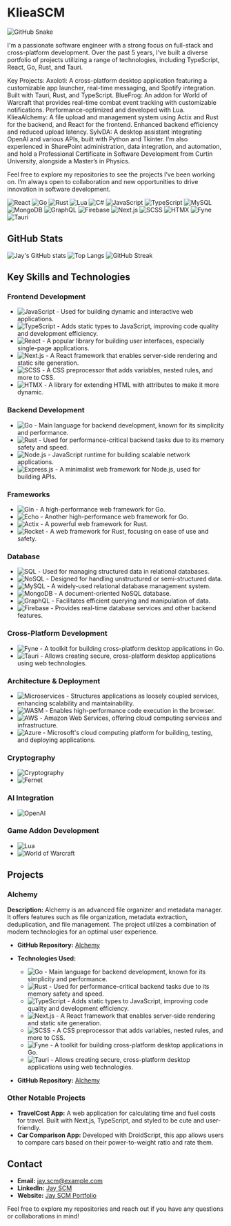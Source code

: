 # KlieaSCM

![GitHub Snake](https://raw.githubusercontent.com/Jay-SCM/Jay-SCM/main/dist/github-contribution-grid-snake.svg)

I'm a passionate software engineer with a strong focus on full-stack and cross-platform development. Over the past 5 years, I've built a diverse portfolio of projects utilizing a range of technologies, including TypeScript, React, Go, Rust, and Tauri.

Key Projects:
Axolotl: A cross-platform desktop application featuring a customizable app launcher, real-time messaging, and Spotify integration. Built with Tauri, Rust, and TypeScript.
BlueFrog: An addon for World of Warcraft that provides real-time combat event tracking with customizable notifications. Performance-optimized and developed with Lua.
KlieaAlchemy: A file upload and management system using Actix and Rust for the backend, and React for the frontend. Enhanced backend efficiency and reduced upload latency.
SylvDA: A desktop assistant integrating OpenAI and various APIs, built with Python and Tkinter.
I’m also experienced in SharePoint administration, data integration, and automation, and hold a Professional Certificate in Software Development from Curtin University, alongside a Master’s in Physics.

Feel free to explore my repositories to see the projects I’ve been working on. I’m always open to collaboration and new opportunities to drive innovation in software development.



![React](https://img.shields.io/badge/React-20232A?style=for-the-badge&logo=react&logoColor=61DAFB)
![Go](https://img.shields.io/badge/Go-00ADD8?style=for-the-badge&logo=go&logoColor=white)
![Rust](https://img.shields.io/badge/Rust-000000?style=for-the-badge&logo=rust&logoColor=white)
![Lua](https://img.shields.io/badge/Lua-2C2D72?style=for-the-badge&logo=lua&logoColor=white)
![C#](https://img.shields.io/badge/C%23-239120?style=for-the-badge&logo=csharp&logoColor=white)
![JavaScript](https://img.shields.io/badge/JavaScript-F7DF1E?style=for-the-badge&logo=javascript&logoColor=black)
![TypeScript](https://img.shields.io/badge/TypeScript-3178C6?style=for-the-badge&logo=typescript&logoColor=white)
![MySQL](https://img.shields.io/badge/MySQL-00758F?style=for-the-badge&logo=mysql&logoColor=white)
![MongoDB](https://img.shields.io/badge/MongoDB-47A248?style=for-the-badge&logo=mongodb&logoColor=white)
![GraphQL](https://img.shields.io/badge/GraphQL-E10098?style=for-the-badge&logo=graphql&logoColor=white)
![Firebase](https://img.shields.io/badge/Firebase-FFCA28?style=for-the-badge&logo=firebase&logoColor=black)
![Next.js](https://img.shields.io/badge/Next.js-000000?style=for-the-badge&logo=next.js&logoColor=white)
![SCSS](https://img.shields.io/badge/SCSS-CC6699?style=for-the-badge&logo=sass&logoColor=white)
![HTMX](https://img.shields.io/badge/HTMX-0A0A0A?style=for-the-badge&logo=html5&logoColor=white)
![Fyne](https://img.shields.io/badge/Fyne-1B1F24?style=for-the-badge&logo=fyne&logoColor=white)
![Tauri](https://img.shields.io/badge/Tauri-000000?style=for-the-badge&logo=tauri&logoColor=white)

## GitHub Stats

![Jay's GitHub stats](https://github-readme-stats.vercel.app/api?username=Jay-SCM&show_icons=true&theme=radical)
![Top Langs](https://github-readme-stats.vercel.app/api/top-langs/?username=Jay-SCM&layout=compact&theme=radical)
![GitHub Streak](https://github-readme-streak-stats.herokuapp.com/?user=Jay-SCM&theme=radical)

## Key Skills and Technologies

### Frontend Development
- ![JavaScript](https://img.shields.io/badge/-JavaScript-05122A?style=for-the-badge&logo=javascript) - Used for building dynamic and interactive web applications.
- ![TypeScript](https://img.shields.io/badge/-TypeScript-05122A?style=for-the-badge&logo=typescript) - Adds static types to JavaScript, improving code quality and development efficiency.
- ![React](https://img.shields.io/badge/React-20232A?style=for-the-badge&logo=react&logoColor=61DAFB) - A popular library for building user interfaces, especially single-page applications.
- ![Next.js](https://img.shields.io/badge/-Next.js-05122A?style=for-the-badge&logo=next.js) - A React framework that enables server-side rendering and static site generation.
- ![SCSS](https://img.shields.io/badge/-SCSS-05122A?style=for-the-badge&logo=sass) - A CSS preprocessor that adds variables, nested rules, and more to CSS.
- ![HTMX](https://img.shields.io/badge/-HTMX-05122A?style=for-the-badge&logo=html5) - A library for extending HTML with attributes to make it more dynamic.

### Backend Development
- ![Go](https://img.shields.io/badge/Go-00ADD8?style=for-the-badge&logo=go&logoColor=white) - Main language for backend development, known for its simplicity and performance.
- ![Rust](https://img.shields.io/badge/Rust-000000?style=for-the-badge&logo=rust&logoColor=white) - Used for performance-critical backend tasks due to its memory safety and speed.
- ![Node.js](https://img.shields.io/badge/Node.js-339933?style=for-the-badge&logo=node.js&logoColor=white) - JavaScript runtime for building scalable network applications.
- ![Express.js](https://img.shields.io/badge/Express.js-000000?style=for-the-badge&logo=express&logoColor=white) - A minimalist web framework for Node.js, used for building APIs.

### Frameworks
- ![Gin](https://img.shields.io/badge/-Gin-05122A?style=for-the-badge&logo=go) - A high-performance web framework for Go.
- ![Echo](https://img.shields.io/badge/-Echo-05122A?style=for-the-badge&logo=go) - Another high-performance web framework for Go.
- ![Actix](https://img.shields.io/badge/-Actix-05122A?style=for-the-badge&logo=rust) - A powerful web framework for Rust.
- ![Rocket](https://img.shields.io/badge/-Rocket-05122A?style=for-the-badge&logo=rust) - A web framework for Rust, focusing on ease of use and safety.

### Database
- ![SQL](https://img.shields.io/badge/-SQL-05122A?style=for-the-badge&logo=mysql) - Used for managing structured data in relational databases.
- ![NoSQL](https://img.shields.io/badge/-NoSQL-05122A?style=for-the-badge&logo=mongodb) - Designed for handling unstructured or semi-structured data.
- ![MySQL](https://img.shields.io/badge/-MySQL-05122A?style=for-the-badge&logo=mysql) - A widely-used relational database management system.
- ![MongoDB](https://img.shields.io/badge/-MongoDB-05122A?style=for-the-badge&logo=mongodb) - A document-oriented NoSQL database.
- ![GraphQL](https://img.shields.io/badge/-GraphQL-05122A?style=for-the-badge&logo=graphql) - Facilitates efficient querying and manipulation of data.
- ![Firebase](https://img.shields.io/badge/-Firebase-05122A?style=for-the-badge&logo=firebase) - Provides real-time database services and other backend features.

### Cross-Platform Development
- ![Fyne](https://img.shields.io/badge/-Fyne-05122A?style=for-the-badge&logo=fyne) - A toolkit for building cross-platform desktop applications in Go.
- ![Tauri](https://img.shields.io/badge/-Tauri-05122A?style=for-the-badge&logo=tauri) - Allows creating secure, cross-platform desktop applications using web technologies.

### Architecture & Deployment
- ![Microservices](https://img.shields.io/badge/-Microservices-05122A?style=for-the-badge&logo=architecture) - Structures applications as loosely coupled services, enhancing scalability and maintainability.
- ![WASM](https://img.shields.io/badge/-WASM-05122A?style=for-the-badge&logo=webassembly) - Enables high-performance code execution in the browser.
- ![AWS](https://img.shields.io/badge/-AWS-05122A?style=for-the-badge&logo=amazonaws) - Amazon Web Services, offering cloud computing services and infrastructure.
- ![Azure](https://img.shields.io/badge/-Azure-05122A?style=for-the-badge&logo=azure) - Microsoft's cloud computing platform for building, testing, and deploying applications.

### Cryptography
- ![Cryptography](https://img.shields.io/badge/-Cryptography-05122A?style=flat&logo=lock)
- ![Fernet](https://img.shields.io/badge/-Fernet-05122A?style=flat&logo=key)

### AI Integration
- ![OpenAI](https://img.shields.io/badge/-OpenAI-05122A?style=flat&logo=openai)

### Game Addon Development
- ![Lua](https://img.shields.io/badge/-Lua-05122A?style=flat&logo=lua)
- ![World of Warcraft](https://img.shields.io/badge/-World%20of%20Warcraft-05122A?style=flat&logo=blizzard)

## Projects

### Alchemy
**Description:** Alchemy is an advanced file organizer and metadata manager. It offers features such as file organization, metadata extraction, deduplication, and file management. The project utilizes a combination of modern technologies for an optimal user experience.

- **GitHub Repository:** [Alchemy](https://github.com/Jay-SCM/alchemy)
- **Technologies Used:**
  - ![Go](https://img.shields.io/badge/Go-00ADD8?style=for-the-badge&logo=go&logoColor=white) - Main language for backend development, known for its simplicity and performance.
  - ![Rust](https://img.shields.io/badge/Rust-000000?style=for-the-badge&logo=rust&logoColor=white) - Used for performance-critical backend tasks due to its memory safety and speed.
  - ![TypeScript](https://img.shields.io/badge/TypeScript-3178C6?style=for-the-badge&logo=typescript&logoColor=white) - Adds static types to JavaScript, improving code quality and development efficiency.
  - ![Next.js](https://img.shields.io/badge/Next.js-000000?style=for-the-badge&logo=next.js&logoColor=white) - A React framework that enables server-side rendering and static site generation.
  - ![SCSS](https://img.shields.io/badge/SCSS-CC6699?style=for-the-badge&logo=sass&logoColor=white) - A CSS preprocessor that adds variables, nested rules, and more to CSS.
  - ![Fyne](https://img.shields.io/badge/Fyne-1B1F24?style=for-the-badge&logo=fyne&logoColor=white) - A toolkit for building cross-platform desktop applications in Go.
  - ![Tauri](https://img.shields.io/badge/Tauri-000000?style=for-the-badge&logo=tauri&logoColor=white) - Allows creating secure, cross-platform desktop applications using web technologies.

- **GitHub Repository:** [Alchemy](https://github.com/Jay-SCM/alchemy)


### Other Notable Projects
- **TravelCost App:** A web application for calculating time and fuel costs for travel. Built with Next.js, TypeScript, and styled to be cute and user-friendly.
- **Car Comparison App:** Developed with DroidScript, this app allows users to compare cars based on their power-to-weight ratio and rate them.

## Contact

- **Email:** [jay.scm@example.com](mailto:jay.scm@example.com)
- **LinkedIn:** [Jay SCM](https://www.linkedin.com/in/jay-scm)
- **Website:** [Jay SCM Portfolio](https://jay-scm-portfolio.com)

Feel free to explore my repositories and reach out if you have any questions or collaborations in mind!
